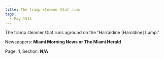 ```yaml
---  
title: The tramp steamer Olaf runs  
tags:  
  - May 1913  
---  
```

  
The tramp steamer Olaf runs aground on the "Harraldine [Haroldine] Lump."  
  
Newspapers: **Miami Morning News or The Miami Herald**  
  
Page: **1**, Section: **N/A** 
